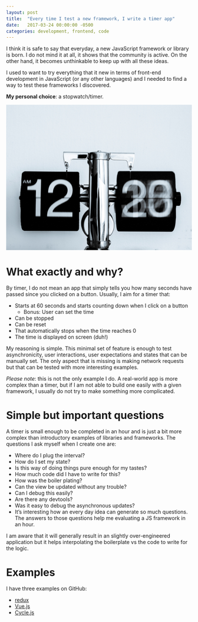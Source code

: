 ```yaml
---
layout: post
title:  "Every time I test a new framework, I write a timer app"
date:   2017-03-24 00:00:00 -0500
categories: development, frontend, code
---
```

I think it is safe to say that everyday, a new JavaScript framework or library is born. I do not mind it at all, it shows that the community is active. On the other hand, it becomes unthinkable to keep up with all these ideas.

I used to want to try everything that it new in terms of front-end development in JavaScript (or any other languages) and I needed to find a way to test these frameworks I discovered.

**My personal choice**: a stopwatch/timer.

![Timer](/assets/first-project-timer/clock.jpg)

# What exactly and why?

By timer, I do not mean an app that simply tells you how many seconds have passed since you clicked on a button. Usually, I aim for a timer that:

- Starts at 60 seconds and starts counting down when I click on a button
  - Bonus: User can set the time
- Can be stopped
- Can be reset
- That automatically stops when the time reaches 0
- The time is displayed on screen (duh!)

My reasoning is simple. This minimal set of feature is enough to test asynchronicity, user interactions, user expectations and states that can be manually set. The only aspect that is missing is making network requests but that can be tested with more interesting examples.

*Please note*: this is not the only example I do. A real-world app is more complex than a timer, but if I am not able to build one easily with a given framework, I usually do not try to make something more complicated.

# Simple but important questions

A timer is small enough to be completed in an hour and is just a bit more complex than introductory examples of libraries and frameworks. The questions I ask myself when I create one are:

- Where do I plug the interval?
- How do I set my state?
- Is this way of doing things pure enough for my tastes?
- How much code did I have to write for this?
- How was the boiler plating?
- Can the view be updated without any trouble?
- Can I debug this easily?
- Are there any devtools?
- Was it easy to debug the asynchronous updates?
- It’s interesting how an every day idea can generate so much questions. The answers to those questions help me evaluating a JS framework in an hour.

I am aware that it will generally result in an slightly over-engineered application but it helps interpolating the boilerplate vs the code to write for the logic.

# Examples
I have three examples on GitHub:

- [redux](https://github.com/nylo-andry/react-stopwatch)
- [Vue.js](https://github.com/nylo-andry/stopwatch-vuex)
- [Cycle.js](https://github.com/nylo-andry/cycle-timer)